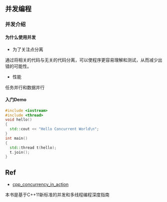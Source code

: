 
## 并发编程

### 并发介绍

#### 为什么使用并发

- 为了关注点分离

通过将相关的代码与无关的代码分离，可以使程序更容易理解和测试，从而减少出错的可能性。

- 性能

任务并行和数据并行

#### 入门Demo

```cpp
#include <iostream>
#include <thread> 
void hello()  
{
  std::cout << "Hello Concurrent World\n";
}
int main()
{
  std::thread t(hello);  
  t.join();  
}
```


## Ref

- [cpp_concurrency_in_action](https://chenxiaowei.gitbooks.io/cpp_concurrency_in_action/content/)

本书是基于C++11新标准的并发和多线程编程深度指南
